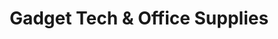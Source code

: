 ---
title: "Gadget Tech & Office Supplies"
url: /athenry/gadget-tech-und-office-supplies/
shop: Schreibwaren
---